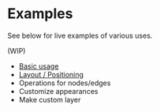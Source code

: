 # Examples

See below for live examples of various uses.

(WIP)

- [Basic usage](./basic)
- [Layout / Positioning](./layout)
- Operations for nodes/edges
- Customize appearances
- Make custom layer
